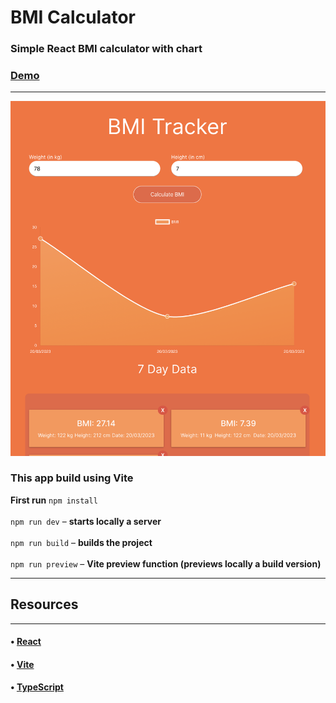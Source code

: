 # BMI Calculator
### Simple React BMI calculator with chart
### [Demo](https://bmi-calculator-d3791.web.app/)
<hr/>

![App example](images/app.example.png)

### This app build using Vite

**First run** `npm install`
<br/>
<br/>
`npm run dev` &ndash; **starts locally a server**
<br/>
<br/>
`npm run build` &ndash; **builds the project**
<br/>
<br/>
`npm run preview` &ndash; **Vite preview function (previews locally a build version)**

<hr/>

## Resources
<hr/>

#### • [React](https://reactjs.org/docs/getting-started.html)
#### • [Vite](https://vitejs.dev/guide/)
#### • [TypeScript](https://www.typescriptlang.org/docs/)

